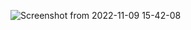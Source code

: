 
![Screenshot from 2022-11-09 15-42-08](https://user-images.githubusercontent.com/117808469/201155134-539c1c58-8089-466e-8578-8488c6687623.png)
